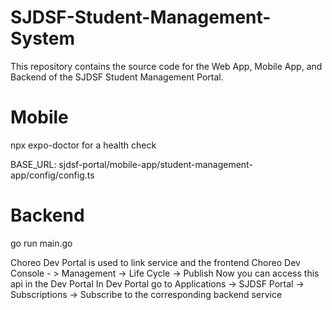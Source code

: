 # SJDSF-Student-Management-System

This repository contains the source code for the Web App, Mobile App, and Backend of the SJDSF Student Management Portal.

# Mobile

npx expo-doctor for a health check

BASE_URL: sjdsf-portal/mobile-app/student-management-app/config/config.ts

# Backend

go run main.go

Choreo Dev Portal is used to link service and the frontend
Choreo Dev Console - > Management -> Life Cycle -> Publish
Now you can access this api in the Dev Portal
In Dev Portal go to Applications -> SJDSF Portal -> Subscriptions -> Subscribe to the corresponding backend service

